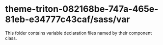 # theme-triton-082168be-747a-465e-81eb-e34777c43caf/sass/var

This folder contains variable declaration files named by their component class.
